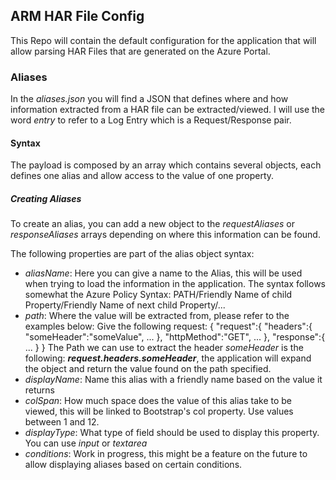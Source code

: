 ## ARM HAR File Config

This Repo will contain the default configuration for the application that will allow parsing HAR Files that are generated on the Azure Portal.

### Aliases

In the *aliases.json* you will find a JSON that defines where and how information extracted from a HAR file can be extracted/viewed. I will use the word *entry* to refer
to a Log Entry which is a Request/Response pair.

#### Syntax

The payload is composed by an array which contains several objects, each defines one alias and allow access to the value of one property.

##### Creating Aliases

To create an alias, you can add a new object to the *requestAliases* or *responseAliases* arrays depending on where this information can be found.

The following properties are part of the alias object syntax:
- *aliasName*: Here you can give a name to the Alias, this will be used when trying to load the information in the application. The syntax follows somewhat the Azure Policy Syntax: PATH/Friendly Name of child Property/Friendly Name of next child Property/...
- *path*: Where the value will be extracted from, please refer to the examples below:
    Give the following request:
      {
        "request":{
          "headers":{
            "someHeader":"someValue",
            ...
          },
          "httpMethod":"GET",
          ...
        },
        "response":{
          ...
        }
      } 
  The Path we can use to extract the header *someHeader* is the following: ***request.headers.someHeader***, the application will expand the object and return the value found on the path specified.
- *displayName*: Name this alias with a friendly name based on the value it returns
- *colSpan*: How much space does the value of this alias take to be viewed, this will be linked to Bootstrap's col property. Use values between 1 and 12.
- *displayType*: What type of field should be used to display this property. You can use *input* or *textarea*
- *conditions*: Work in progress, this might be a feature on the future to allow displaying aliases based on certain conditions.
